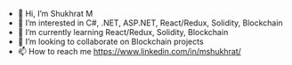 - 👋 Hi, I’m Shukhrat M
- 👀 I’m interested in C#, .NET, ASP.NET, React/Redux, Solidity, Blockchain
- 🌱 I’m currently learning React/Redux, Solidity, Blockchain
- 💞️ I’m looking to collaborate on Blockchain projects
- 📫 How to reach me https://www.linkedin.com/in/mshukhrat/

